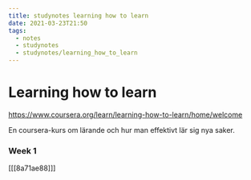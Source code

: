 ```yaml
---
title: studynotes learning how to learn
date: 2021-03-23T21:50
tags: 
  - notes
  - studynotes
  - studynotes/learning_how_to_learn
---
```


# Learning how to learn
https://www.coursera.org/learn/learning-how-to-learn/home/welcome

En coursera-kurs om lärande och hur man effektivt lär sig nya saker.

### Week 1
[[[8a71ae88]]]
